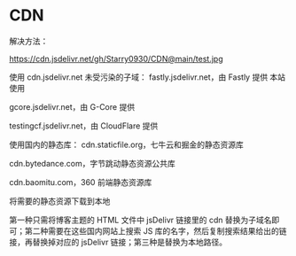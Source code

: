 # CDN
解决方法：

https://cdn.jsdelivr.net/gh/Starry0930/CDN@main/test.jpg

使用 cdn.jsdelivr.net 未受污染的子域：
fastly.jsdelivr.net，由 Fastly 提供 本站使用

gcore.jsdelivr.net，由 G-Core 提供

testingcf.jsdelivr.net，由 CloudFlare 提供

使用国内的静态库：
cdn.staticfile.org，七牛云和掘金的静态资源库

cdn.bytedance.com，字节跳动静态资源公共库

cdn.baomitu.com，360 前端静态资源库

将需要的静态资源下载到本地

第一种只需将博客主题的 HTML 文件中 jsDelivr 链接里的 cdn 替换为子域名即可；第二种需要在这些国内网站上搜索 JS 库的名字，然后复制搜索结果给出的链接，再替换掉对应的 jsDelivr 链接；第三种是替换为本地路径。
